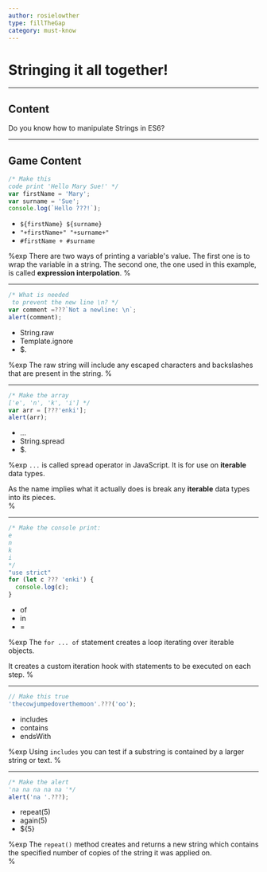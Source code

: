 ```yaml
---
author: rosielowther
type: fillTheGap
category: must-know
---
```


# Stringing it all together!


---

## Content

Do you know how to manipulate Strings in ES6?


---

## Game Content

```javascript
/* Make this
code print 'Hello Mary Sue!' */
var firstName = 'Mary';
var surname = 'Sue';
console.log(`Hello ???!`);
```

- `${firstName} ${surname}`
- `"+firstName+" "+surname+"`
- `#firstName + #surname`

%exp
There are two ways of printing a variable's value. The first one is to wrap the variable in a string. The second one, the one used in this example, is called **expression interpolation**.
%

---

```javascript
/* What is needed
 to prevent the new line \n? */
var comment =???`Not a newline: \n`;
alert(comment);
```

- String.raw
- Template.ignore
- $.

%exp
The raw string will include any escaped characters and backslashes that are present in the string.
%

---

```javascript
/* Make the array
['e', 'n', 'k', 'i'] */
var arr = [???'enki'];
alert(arr);
```

- ...
- String.spread
- $.

%exp
`...` is called spread operator in JavaScript. It is for use on **iterable** data types.

As the name implies what it actually does is break any **iterable** data types into its pieces.  
%

---

```javascript
/* Make the console print:
e
n
k
i
*/
"use strict"
for (let c ??? 'enki') {
  console.log(c);
}
```

- of
- in
- =

%exp
The `for ... of` statement creates a loop iterating over iterable objects.

It creates a custom iteration hook with statements to be executed on each step.
%

---

```javascript
// Make this true
'thecowjumpedoverthemoon'.???('oo');
```

- includes
- contains
- endsWith

%exp
Using `includes` you can test if a substring is contained by a larger string or text.
%

---

```javascript
/* Make the alert
'na na na na na '*/
alert('na '.???);
```

- repeat(5)
- again(5)
- ${5}

%exp
The `repeat()` method creates and returns a new string which contains the specified number of copies of the string it was applied on.  
%
 
